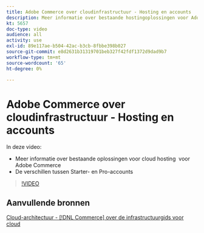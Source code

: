 ```yaml
---
title: Adobe Commerce over cloudinfrastructuur - Hosting en accounts
description: Meer informatie over bestaande hostingoplossingen voor Adobe Commerce ​. Begrijp verschillen tussen ​ Starter- en Pro-accounts.
kt: 5657
doc-type: video
audience: all
activity: use
exl-id: 89e117ae-b504-42ac-b3cb-8fbbe398b027
source-git-commit: e8d2631b31319701beb327f42fdf1372d9dad9b7
workflow-type: tm+mt
source-wordcount: '65'
ht-degree: 0%

---
```


# Adobe Commerce over cloudinfrastructuur - Hosting en accounts

In deze video:

- Meer informatie over bestaande oplossingen voor cloud hosting &#x200B; voor Adobe Commerce
- De verschillen tussen Starter- en Pro-accounts &#x200B;

>[!VIDEO](https://video.tv.adobe.com/v/35813?quality=12&learn=on)

## Aanvullende bronnen

[Cloud-architectuur - [!DNL Commerce] over de infrastructuurgids voor cloud](https://experienceleague.adobe.com/docs/commerce-cloud-service/user-guide/architecture/cloud-architecture.html)
